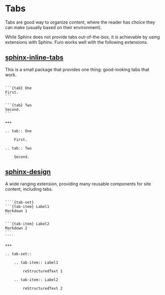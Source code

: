 # Tabs

Tabs are good way to organize content, where the reader has choice they can make (usually based on their environment).

While Sphinx does not provide tabs out-of-the-box, it is achievable by using extensions with Sphinx. Furo works well with the following extensions.

## [sphinx-inline-tabs]

This is a small package that provides one thing: good-looking tabs that work.

````{stm-demo}

```{tab} One
First.
```

```{tab} Two
Second.
```

+++

.. tab:: One

    First.

.. tab:: Two

    Second.

````

## [sphinx-design]

A wide ranging extension, providing many reusable components for site content, including tabs.

`````{stm-demo}

````{tab-set}
```{tab-item} Label1
Markdown 1
```

```{tab-item} Label2
Markdown 2
```
````

+++

.. tab-set::

    .. tab-item:: Label1

        reStructuredText 1

    .. tab-item:: Label2

        reStructuredText 2

`````

[sphinx-inline-tabs]: https://github.com/pradyunsg/sphinx-inline-tabs#readme
[sphinx-design]: https://sphinx-design.readthedocs.io/en/furo-theme/
